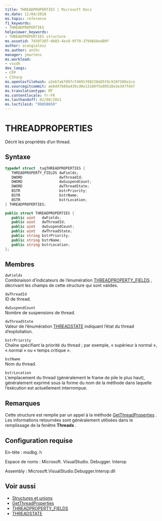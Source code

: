 ```yaml
---
title: THREADPROPERTIES | Microsoft Docs
ms.date: 11/04/2016
ms.topic: reference
f1_keywords:
- THREADPROPERTIES
helpviewer_keywords:
- THREADPROPERTIES structure
ms.assetid: 7d397207-db03-4ec0-9f79-3794056ed89f
author: acangialosi
ms.author: anthc
manager: jmartens
ms.workload:
- vssdk
dev_langs:
- CPP
- CSharp
ms.openlocfilehash: a2eb7abf897cf4891f08228dd5f0c918f580a1ce
ms.sourcegitcommit: ae6d47b09a439cd0e13180f5e89510e3e347fd47
ms.translationtype: MT
ms.contentlocale: fr-FR
ms.lasthandoff: 02/08/2021
ms.locfileid: "99850659"
---
```

# <a name="threadproperties"></a>THREADPROPERTIES
Décrit les propriétés d’un thread.

## <a name="syntax"></a>Syntaxe

```cpp
typedef struct _tagTHREADPROPERTIES { 
   THREADPROPERTY_FIELDS dwFields;
   DWORD                 dwThreadId;
   DWORD                 dwSuspendCount;
   DWORD                 dwThreadState;
   BSTR                  bstrPriority;
   BSTR                  bstrName;
   BSTR                  bstrLocation;
} THREADPROPERTIES;
```

```csharp
public struct THREADPROPERTIES { 
   public uint   dwFields;
   public uint   dwThreadId;
   public uint   dwSuspendCount;
   public uint   dwThreadState;
   public string bstrPriority;
   public string bstrName;
   public string bstrLocation;
};
```

## <a name="members"></a>Membres
 `dwFields`\
 Combinaison d’indicateurs de l’énumération [THREADPROPERTY_FIELDS](../../../extensibility/debugger/reference/threadproperty-fields.md) , décrivant les champs de cette structure qui sont valides.

 `dwThreadId`\
 ID de thread.

 `dwSuspendCount`\
 Nombre de suspensions de thread.

 `dwThreadState`\
 Valeur de l’énumération [THREADSTATE](../../../extensibility/debugger/reference/threadstate.md) indiquant l’état du thread d’exploitation.

 `bstrPriority`\
 Chaîne spécifiant la priorité du thread ; par exemple, « supérieur à normal », « normal » ou « temps critique ».

 `bstName`\
 Nom du thread.

 `bstrLocation`\
 L’emplacement du thread (généralement le frame de pile le plus haut), généralement exprimé sous la forme du nom de la méthode dans laquelle l’exécution est actuellement interrompue.

## <a name="remarks"></a>Remarques
 Cette structure est remplie par un appel à la méthode [GetThreadProperties](../../../extensibility/debugger/reference/idebugthread2-getthreadproperties.md) . Les informations retournées sont généralement utilisées dans le remplissage de la fenêtre **Threads** .

## <a name="requirements"></a>Configuration requise
 En-tête : msdbg. h

 Espace de noms : Microsoft. VisualStudio. Debugger. Interop

 Assembly : Microsoft.VisualStudio.Debugger.Interop.dll

## <a name="see-also"></a>Voir aussi
- [Structures et unions](../../../extensibility/debugger/reference/structures-and-unions.md)
- [GetThreadProperties](../../../extensibility/debugger/reference/idebugthread2-getthreadproperties.md)
- [THREADPROPERTY_FIELDS](../../../extensibility/debugger/reference/threadproperty-fields.md)
- [THREADSTATE](../../../extensibility/debugger/reference/threadstate.md)
